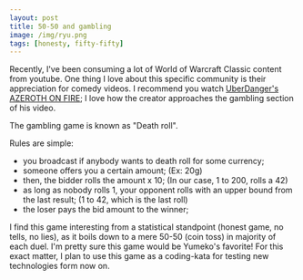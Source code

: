 ```yaml
---
layout: post
title: 50-50 and gambling
image: /img/ryu.png
tags: [honesty, fifty-fifty]
---
```


Recently, I've been consuming a lot of World of Warcraft Classic content from youtube.  One thing I love about this specific community is their appreciation for comedy videos.  I recommend you watch [UberDanger's AZEROTH ON FIRE](https://www.youtube.com/watch?v=jrJap2Kx-qs);  I love how the creator approaches the gambling section of his video.

The gambling game is known as "Death roll".

Rules are simple:
- you broadcast if anybody wants to death roll for some currency;
- someone offers you a certain amount; (Ex: 20g)
- then, the bidder rolls the amount x 10; (In our case, 1 to 200, rolls a 42)
- as long as nobody rolls 1, your opponent rolls with an upper bound from the last result; (1 to 42, which is the last roll)
- the loser pays the bid amount to the winner;

I find this game interesting from a statistical standpoint (honest game, no tells, no lies), as it boils down to a mere 50-50 (coin toss) in majority of each duel.  I'm pretty sure this game would be Yumeko's favorite!  For this exact matter, I plan to use this game as a coding-kata for testing new technologies form now on.
